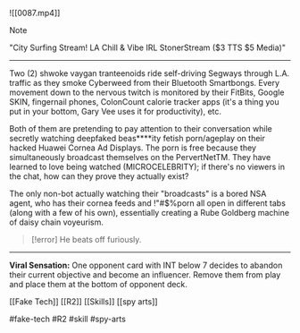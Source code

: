 ![[0087.mp4]]
> [!note] 
> "City Surfing Stream! LA Chill & Vibe IRL StonerStream ($3 TTS $5 Media)" 

***
Two (2) shwoke vaygan tranteenoids ride self-driving Segways through L.A. traffic as they smoke Cyberweed from their Bluetooth Smartbongs. Every movement down to the nervous twitch is monitored by their FitBits, Google SKIN, fingernail phones, ColonCount calorie tracker apps (it's a thing you put in your bottom, Gary Vee uses it for productivity), etc.

Both of them are pretending to pay attention to their conversation while secretly watching deepfaked beas****ity fetish porn/ageplay on their hacked Huawei Cornea Ad Displays. The porn is free because they simultaneously broadcast themselves on the PervertNetTM. They have learned to love being watched (MICROCELEBRITY); if there's no viewers in the chat, how can they prove they actually exist?

The only non-bot actually watching their "broadcasts" is a bored NSA agent, who has their cornea feeds and !"#$%porn all open in different tabs (along with a few of his own), essentially creating a Rube Goldberg machine of daisy chain voyeurism.

> [!error] 
> He beats off furiously. 

***
**Viral Sensation:** One opponent card with INT below 7 decides to abandon their current objective and become an influencer. Remove them from play and place them at the bottom of opponent deck.

[[Fake Tech]]
[[R2]]
[[Skills]]
[[spy arts]]

#fake-tech #R2 #skill #spy-arts

